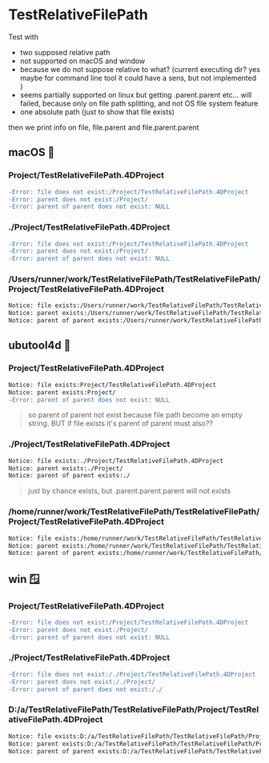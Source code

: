 # TestRelativeFilePath

Test with 
- two supposed relative path
 - not supported on macOS and window
  - because we do not suppose relative to what? (current executing dir? yes maybe for command line tool it could have a sens, but not implemented )
 - seems partially supported on linux but getting .parent.parent etc... will failed, because only on file path splitting, and not OS file system feature
- one absolute path (just to show that file exists)

then we print info on file, file.parent and file.parent.parent

## macOS 🍎

### Project/TestRelativeFilePath.4DProject

```diff
-Error: file does not exist:/Project/TestRelativeFilePath.4DProject
-Error: parent does not exist:/Project/
-Error: parent of parent does not exist: NULL
```

### ./Project/TestRelativeFilePath.4DProject

```diff
-Error: file does not exist:/Project/TestRelativeFilePath.4DProject
-Error: parent does not exist:/Project/
-Error: parent of parent does not exist: NULL
```

### /Users/runner/work/TestRelativeFilePath/TestRelativeFilePath/Project/TestRelativeFilePath.4DProject

```diff
Notice: file exists:/Users/runner/work/TestRelativeFilePath/TestRelativeFilePath/Project/TestRelativeFilePath.4DProject
Notice: parent exists:/Users/runner/work/TestRelativeFilePath/TestRelativeFilePath/Project/
Notice: parent of parent exists:/Users/runner/work/TestRelativeFilePath/TestRelativeFilePath/
```

## ubutool4d 🐧

### Project/TestRelativeFilePath.4DProject

```diff
Notice: file exists:Project/TestRelativeFilePath.4DProject
Notice: parent exists:Project/
-Error: parent of parent does not exist: NULL
```

> so parent of parent not exist because file path become an empty string. BUT if file exists it's parent of parent must also??

### ./Project/TestRelativeFilePath.4DProject

```diff
Notice: file exists:./Project/TestRelativeFilePath.4DProject
Notice: parent exists:./Project/
Notice: parent of parent exists:./
```

> just by chance exists, but .parent.parent.parent will not exists

### /home/runner/work/TestRelativeFilePath/TestRelativeFilePath/Project/TestRelativeFilePath.4DProject

```diff
Notice: file exists:/home/runner/work/TestRelativeFilePath/TestRelativeFilePath/Project/TestRelativeFilePath.4DProject
Notice: parent exists:/home/runner/work/TestRelativeFilePath/TestRelativeFilePath/Project/
Notice: parent of parent exists:/home/runner/work/TestRelativeFilePath/TestRelativeFilePath/
```

## win 🪟

### Project/TestRelativeFilePath.4DProject

```diff
-Error: file does not exist:/Project/TestRelativeFilePath.4DProject
-Error: parent does not exist:/Project/
-Error: parent of parent does not exist: NULL
```

### ./Project/TestRelativeFilePath.4DProject

```diff
-Error: file does not exist:/./Project/TestRelativeFilePath.4DProject
-Error: parent does not exist:/./Project/
-Error: parent of parent does not exist:/./
```


### D:/a/TestRelativeFilePath/TestRelativeFilePath/Project/TestRelativeFilePath.4DProject

```diff
Notice: file exists:D:/a/TestRelativeFilePath/TestRelativeFilePath/Project/TestRelativeFilePath.4DProject
Notice: parent exists:D:/a/TestRelativeFilePath/TestRelativeFilePath/Project/
Notice: parent of parent exists:D:/a/TestRelativeFilePath/TestRelativeFilePath/
```
